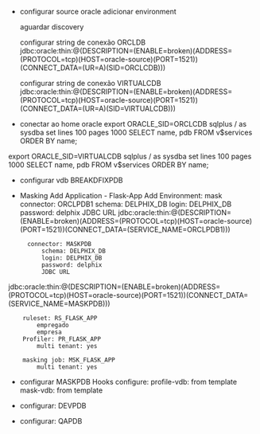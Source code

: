 
- configurar source oracle
    adicionar environment

    aguardar discovery

    configurar string de conexão ORCLDB
jdbc:oracle:thin:@(DESCRIPTION=(ENABLE=broken)(ADDRESS=(PROTOCOL=tcp)(HOST=oracle-source)(PORT=1521))(CONNECT_DATA=(UR=A)(SID=ORCLCDB)))

    configurar string de conexão VIRTUALCDB
jdbc:oracle:thin:@(DESCRIPTION=(ENABLE=broken)(ADDRESS=(PROTOCOL=tcp)(HOST=oracle-source)(PORT=1521))(CONNECT_DATA=(UR=A)(SID=VIRTUALCDB)))

- conectar ao home oracle
export ORACLE_SID=ORCLCDB
sqlplus / as sysdba
set lines 100 pages 1000
SELECT name, pdb FROM   v$services ORDER BY name;

export ORACLE_SID=VIRTUALCDB
sqlplus / as sysdba
set lines 100 pages 1000
SELECT name, pdb FROM   v$services ORDER BY name;


- configurar vdb BREAKDFIXPDB


- Masking
    Add Application - Flask-App
    Add Environment: mask
        connector: ORCLPDB1
            schema: DELPHIX_DB
            login: DELPHIX_DB
            password: delphix
            JDBC URL
jdbc:oracle:thin:@(DESCRIPTION=(ENABLE=broken)(ADDRESS=(PROTOCOL=tcp)(HOST=oracle-source)(PORT=1521))(CONNECT_DATA=(SERVICE_NAME=ORCLPDB1)))

        connector: MASKPDB
            schema: DELPHIX_DB
            login: DELPHIX_DB
            password: delphix
            JDBC URL
jdbc:oracle:thin:@(DESCRIPTION=(ENABLE=broken)(ADDRESS=(PROTOCOL=tcp)(HOST=oracle-source)(PORT=1521))(CONNECT_DATA=(SERVICE_NAME=MASKPDB)))

        ruleset: RS_FLASK_APP
            empregado
            empresa
        Profiler: PR_FLASK_APP
            multi tenant: yes

        masking job: MSK_FLASK_APP
            multi tenant: yes

- configurar MASKPDB
    Hooks
        configure: 
            profile-vdb:
                from template
            mask-vdb:
                from template
        
- configurar: DEVPDB

- configurar: QAPDB
